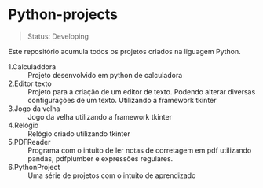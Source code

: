 <h1>Python-projects</h1>

> Status: Developing

Este repositório acumula todos os projetos criados na liguagem Python.

<dl>
  <dt>1.Calculaddora</dt>
  <dd>Projeto desenvolvido em python de calculadora</dd>
  <dt>2.Editor texto</dt>
  <dd>Projeto para a criação de um editor de texto. Podendo alterar diversas configurações de um texto. Utilizando a framework tkinter</dd>
  <dt>3.Jogo da velha</dt>
  <dd>Jogo da velha utilizando a framework tkinter</dd>
  <dt>4.Relógio</dt>
  <dd>Relógio criado utilizando tkinter </dd>
  <dt>5.PDFReader</dt>
  <dd>Programa com o intuito de ler notas de corretagem em pdf utilizando pandas, pdfplumber e expressões regulares.</dd>
  <dt>6.PythonProject</dt>
  <dd>Uma série de projetos com o intuito de aprendizado</dd>
</dl>
